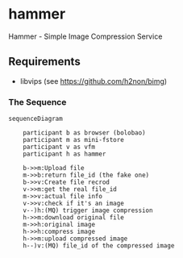# hammer

Hammer - Simple Image Compression Service

## Requirements

- libvips (see https://github.com/h2non/bimg)

### The Sequence


```mermaid
sequenceDiagram

    participant b as browser (bolobao)
    participant m as mini-fstore
    participant v as vfm
    participant h as hammer

    b->>m:Upload file
    m->>b:return file_id (the fake one)
    b->>v:Create file recrod
    v->>m:get the real file_id
    m->>v:actual file info
    v->>v:check if it's an image
    v--)h:(MQ) trigger image compression
    h->>m:download original file
    m->>h:original image
    h->>h:compress image
    h->>m:upload compressed image
    h--)v:(MQ) file_id of the compressed image
```